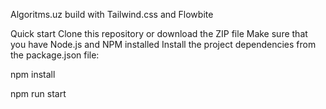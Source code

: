 Algoritms.uz build with Tailwind.css and Flowbite

Quick start
Clone this repository or download the ZIP file
Make sure that you have Node.js and NPM installed
Install the project dependencies from the package.json file:

npm install

npm run start

